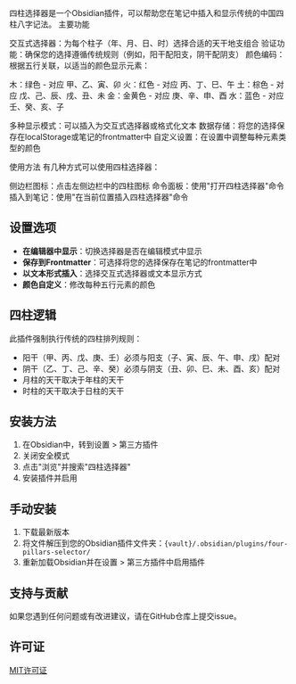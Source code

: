 四柱选择器是一个Obsidian插件，可以帮助您在笔记中插入和显示传统的中国四柱八字记法。
主要功能

交互式选择器：为每个柱子（年、月、日、时）选择合适的天干地支组合
验证功能：确保您的选择遵循传统规则（例如，阳干配阳支，阴干配阴支）
颜色编码：根据五行关联，以适当的颜色显示元素：

木：绿色 - 对应 甲、乙、寅、卯
火：红色 - 对应 丙、丁、巳、午
土：棕色 - 对应 戊、己、辰、戌、丑、未
金：金黄色 - 对应 庚、辛、申、酉
水：蓝色 - 对应 壬、癸、亥、子


多种显示模式：可以插入为交互式选择器或格式化文本
数据存储：将您的选择保存在localStorage或笔记的frontmatter中
自定义设置：在设置中调整每种元素类型的颜色

使用方法
有几种方式可以使用四柱选择器：

侧边栏图标：点击左侧边栏中的四柱图标
命令面板：使用"打开四柱选择器"命令
插入到笔记：使用"在当前位置插入四柱选择器"命令
## 设置选项

- **在编辑器中显示**：切换选择器是否在编辑模式中显示
- **保存到Frontmatter**：可选择将您的选择保存在笔记的frontmatter中
- **以文本形式插入**：选择交互式选择器或文本显示方式
- **颜色自定义**：修改每种五行元素的颜色

## 四柱逻辑

此插件强制执行传统的四柱排列规则：
- 阳干（甲、丙、戊、庚、壬）必须与阳支（子、寅、辰、午、申、戌）配对
- 阴干（乙、丁、己、辛、癸）必须与阴支（丑、卯、巳、未、酉、亥）配对
- 月柱的天干取决于年柱的天干
- 时柱的天干取决于日柱的天干

## 安装方法

1. 在Obsidian中，转到设置 > 第三方插件
2. 关闭安全模式
3. 点击"浏览"并搜索"四柱选择器"
4. 安装插件并启用

## 手动安装

1. 下载最新版本
2. 将文件解压到您的Obsidian插件文件夹：`{vault}/.obsidian/plugins/four-pillars-selector/`
3. 重新加载Obsidian并在设置 > 第三方插件中启用插件

## 支持与贡献

如果您遇到任何问题或有改进建议，请在GitHub仓库上提交issue。

## 许可证

[MIT许可证](LICENSE)